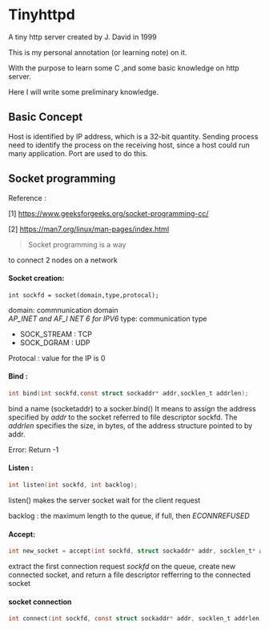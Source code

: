 # Tinyhttpd 

A tiny http server created by J. David in 1999 


This is my personal annotation (or learning note) on it. 

With the purpose to learn some C ,and some basic knowledge on http server. 

Here I will write some preliminary knowledge.

## Basic Concept 

Host is identified by IP address, which is a 32-bit quantity. Sending process need to identify the process on the receiving host, since a host could run many application. Port are used to do this.


## Socket programming 
Reference : 

[1] https://www.geeksforgeeks.org/socket-programming-cc/

[2] https://man7.org/linux/man-pages/index.html

>Socket programming is a way

to connect 2 nodes on a network
#### Socket creation: 
```
int sockfd = socket(domain,type,protocal);
```
domain: commnunication domain \
*AP_INET and AF_I NET 6 for IPV6*
type: communication type
* SOCK_STREAM : TCP
* SOCK_DGRAM  : UDP

Protocal : value for the IP is 0

#### Bind : 
```C
int bind(int sockfd,const struct sockaddr* addr,socklen_t addrlen);
```
bind a name (socketaddr) to a socker.bind()
It means to assign the address specified by *addr* to the socket referred to file descriptor sockfd. The *addrlen* specifies the size, in bytes, of the address structure pointed to by addr.

Error: Return -1 

#### Listen : 
```C
int listen(int sockfd, int backlog);
```
listen() makes the server socket wait for the client request

backlog : the maximum length to the queue, if full, then *ECONNREFUSED*
####  Accept:
```C
int new_socket = accept(int sockfd, struct sockaddr* addr, socklen_t* addrlen);
```
extract the first connection request *sockfd* on the queue, create new connected socket, and return a file descriptor refferring to  the connected socket

#### socket connection
```C
int connect(int sockfd, const struct sockaddr* addr, socklen_t addrlen);
```
